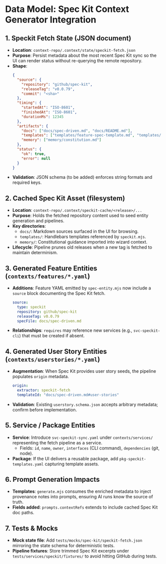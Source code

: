 # Data Model: Spec Kit Context Generator Integration

## 1. Speckit Fetch State (JSON document)
- **Location**: `context-repo/.context/state/speckit-fetch.json`
- **Purpose**: Persist metadata about the most recent Spec Kit sync so the UI can render status without re-querying the remote repository.
- **Shape**:
  ```json
  {
    "source": {
      "repository": "github/spec-kit",
      "releaseTag": "v0.0.79",
      "commit": "<sha>"
    },
    "timing": {
      "startedAt": "ISO-8601",
      "finishedAt": "ISO-8601",
      "durationMs": 12345
    },
    "artifacts": {
      "docs": ["docs/spec-driven.md", "docs/README.md"],
      "templates": ["templates/feature-spec-template.md", "templates/implementation-plan-template.md"],
      "memory": ["memory/constitution.md"]
    },
    "status": {
      "ok": true,
      "error": null
    }
  }
  ```
- **Validation**: JSON schema (to be added) enforces string formats and required keys.

## 2. Cached Spec Kit Asset (filesystem)
- **Location**: `context-repo/.context/speckit-cache/<release>/...`
- **Purpose**: Holds the fetched repository content used to seed entity generation and pipelines.
- **Key directories**:
  - `docs/`: Markdown sources surfaced in the UI for browsing.
  - `templates/`: Handlebars templates referenced by `speckit.mjs`.
  - `memory/`: Constitutional guidance imported into wizard context.
- **Lifecycle**: Pipeline prunes old releases when a new tag is fetched to maintain determinism.

## 3. Generated Feature Entities (`contexts/features/*.yaml`)
- **Additions**: Feature YAML emitted by `spec-entity.mjs` now include a `source` block documenting the Spec Kit fetch.
  ```yaml
  source:
    type: speckit
    repository: github/spec-kit
    releaseTag: v0.0.79
    specFile: docs/spec-driven.md
  ```
- **Relationships**: `requires` may reference new services (e.g., `svc-speckit-cli`) that must be created if absent.

## 4. Generated User Story Entities (`contexts/userstories/*.yaml`)
- **Augmentation**: When Spec Kit provides user story seeds, the pipeline populates `origin` metadata.
  ```yaml
  origin:
    extractor: speckit-fetch
    templateId: "docs/spec-driven.md#user-stories"
  ```
- **Validation**: Existing `userstory.schema.json` accepts arbitrary metadata; confirm before implementation.

## 5. Service / Package Entities
- **Service**: Introduce `svc-speckit-sync.yaml` under `contexts/services/` representing the fetch pipeline as a service.
  - Fields: `id`, `name`, `owner`, `interfaces` (CLI command), `dependencies` (git, node).
- **Package**: If the UI delivers a reusable package, add `pkg-speckit-templates.yaml` capturing template assets.

## 6. Prompt Generation Impacts
- **Templates**: `generate.mjs` consumes the enriched metadata to inject provenance notes into prompts, ensuring AI runs know the source of truth.
- **Fields added**: `prompts.contextRefs` extends to include cached Spec Kit doc paths.

## 7. Tests & Mocks
- **Mock state file**: Add `tests/mocks/spec-kit/speckit-fetch.json` mirroring the state schema for deterministic tests.
- **Pipeline fixtures**: Store trimmed Spec Kit excerpts under `tests/services/speckit/fixtures/` to avoid hitting GitHub during tests.

